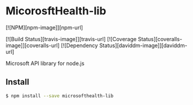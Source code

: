 # MicorosftHealth-lib
[![NPM][npm-image]][npm-url]

[![Build Status][travis-image]][travis-url]
[![Coverage Status][coveralls-image]][coveralls-url]
[![Dependency Status][daviddm-image]][daviddm-url]

Microsoft API library for node.js


## Install

```sh
$ npm install --save microsofthealth-lib
```
